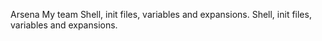 Arsena My team
Shell, init files, variables and expansions.
Shell, init files, variables and expansions.
